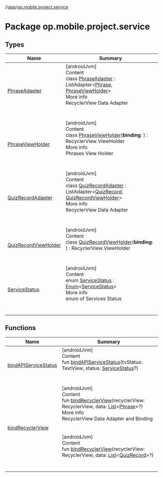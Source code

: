 //[app](../../index.md)/[op.mobile.project.service](index.md)



# Package op.mobile.project.service  


## Types  
  
|  Name |  Summary | 
|---|---|
| <a name="op.mobile.project.service/PhraseAdapter///PointingToDeclaration/"></a>[PhraseAdapter](-phrase-adapter/index.md)| <a name="op.mobile.project.service/PhraseAdapter///PointingToDeclaration/"></a>[androidJvm]  <br>Content  <br>class [PhraseAdapter](-phrase-adapter/index.md) : ListAdapter<[Phrase](../op.mobile.project.model/-phrase/index.md), [PhraseViewHolder](-phrase-view-holder/index.md)>   <br>More info  <br>RecyclerView Data Adapter  <br><br><br>|
| <a name="op.mobile.project.service/PhraseViewHolder///PointingToDeclaration/"></a>[PhraseViewHolder](-phrase-view-holder/index.md)| <a name="op.mobile.project.service/PhraseViewHolder///PointingToDeclaration/"></a>[androidJvm]  <br>Content  <br>class [PhraseViewHolder](-phrase-view-holder/index.md)(**binding**: <ERROR CLASS>) : RecyclerView.ViewHolder  <br>More info  <br>Phrases View Holder  <br><br><br>|
| <a name="op.mobile.project.service/QuizRecordAdapter///PointingToDeclaration/"></a>[QuizRecordAdapter](-quiz-record-adapter/index.md)| <a name="op.mobile.project.service/QuizRecordAdapter///PointingToDeclaration/"></a>[androidJvm]  <br>Content  <br>class [QuizRecordAdapter](-quiz-record-adapter/index.md) : ListAdapter<[QuizRecord](../op.mobile.project.model/-quiz-record/index.md), [QuizRecordViewHolder](-quiz-record-view-holder/index.md)>   <br>More info  <br>RecyclerView Data Adapter  <br><br><br>|
| <a name="op.mobile.project.service/QuizRecordViewHolder///PointingToDeclaration/"></a>[QuizRecordViewHolder](-quiz-record-view-holder/index.md)| <a name="op.mobile.project.service/QuizRecordViewHolder///PointingToDeclaration/"></a>[androidJvm]  <br>Content  <br>class [QuizRecordViewHolder](-quiz-record-view-holder/index.md)(**binding**: <ERROR CLASS>) : RecyclerView.ViewHolder  <br><br><br>|
| <a name="op.mobile.project.service/ServiceStatus///PointingToDeclaration/"></a>[ServiceStatus](-service-status/index.md)| <a name="op.mobile.project.service/ServiceStatus///PointingToDeclaration/"></a>[androidJvm]  <br>Content  <br>enum [ServiceStatus](-service-status/index.md) : [Enum](https://kotlinlang.org/api/latest/jvm/stdlib/kotlin/-enum/index.html)<[ServiceStatus](-service-status/index.md)>   <br>More info  <br>enum of Services Status  <br><br><br>|


## Functions  
  
|  Name |  Summary | 
|---|---|
| <a name="op.mobile.project.service//bindAPIServiceStatus/#android.widget.TextView#op.mobile.project.service.ServiceStatus?/PointingToDeclaration/"></a>[bindAPIServiceStatus](bind-a-p-i-service-status.md)| <a name="op.mobile.project.service//bindAPIServiceStatus/#android.widget.TextView#op.mobile.project.service.ServiceStatus?/PointingToDeclaration/"></a>[androidJvm]  <br>Content  <br>fun [bindAPIServiceStatus](bind-a-p-i-service-status.md)(tvStatus: TextView, status: [ServiceStatus](-service-status/index.md)?)  <br><br><br>|
| <a name="op.mobile.project.service//bindRecyclerView/#androidx.recyclerview.widget.RecyclerView#kotlin.collections.List[op.mobile.project.model.Phrase]?/PointingToDeclaration/"></a>[bindRecyclerView](bind-recycler-view.md)| <a name="op.mobile.project.service//bindRecyclerView/#androidx.recyclerview.widget.RecyclerView#kotlin.collections.List[op.mobile.project.model.Phrase]?/PointingToDeclaration/"></a>[androidJvm]  <br>Content  <br>fun [bindRecyclerView](bind-recycler-view.md)(recyclerView: RecyclerView, data: [List](https://kotlinlang.org/api/latest/jvm/stdlib/kotlin.collections/-list/index.html)<[Phrase](../op.mobile.project.model/-phrase/index.md)>?)  <br>More info  <br>RecyclerView Data Adapter and Binding  <br><br><br>[androidJvm]  <br>Content  <br>fun [bindRecyclerView](bind-recycler-view.md)(recyclerView: RecyclerView, data: [List](https://kotlinlang.org/api/latest/jvm/stdlib/kotlin.collections/-list/index.html)<[QuizRecord](../op.mobile.project.model/-quiz-record/index.md)>?)  <br><br><br>|

